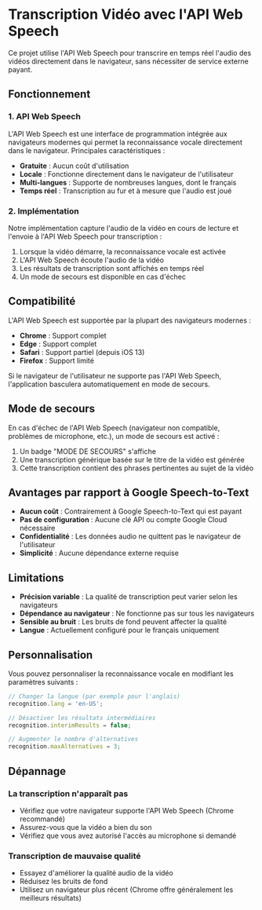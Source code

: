 # Transcription Vidéo avec l'API Web Speech

Ce projet utilise l'API Web Speech pour transcrire en temps réel l'audio des vidéos directement dans le navigateur, sans nécessiter de service externe payant.

## Fonctionnement

### 1. API Web Speech

L'API Web Speech est une interface de programmation intégrée aux navigateurs modernes qui permet la reconnaissance vocale directement dans le navigateur. Principales caractéristiques :

- **Gratuite** : Aucun coût d'utilisation
- **Locale** : Fonctionne directement dans le navigateur de l'utilisateur
- **Multi-langues** : Supporte de nombreuses langues, dont le français
- **Temps réel** : Transcription au fur et à mesure que l'audio est joué

### 2. Implémentation

Notre implémentation capture l'audio de la vidéo en cours de lecture et l'envoie à l'API Web Speech pour transcription :

1. Lorsque la vidéo démarre, la reconnaissance vocale est activée
2. L'API Web Speech écoute l'audio de la vidéo
3. Les résultats de transcription sont affichés en temps réel
4. Un mode de secours est disponible en cas d'échec

## Compatibilité

L'API Web Speech est supportée par la plupart des navigateurs modernes :

- **Chrome** : Support complet
- **Edge** : Support complet
- **Safari** : Support partiel (depuis iOS 13)
- **Firefox** : Support limité

Si le navigateur de l'utilisateur ne supporte pas l'API Web Speech, l'application basculera automatiquement en mode de secours.

## Mode de secours

En cas d'échec de l'API Web Speech (navigateur non compatible, problèmes de microphone, etc.), un mode de secours est activé :

1. Un badge "MODE DE SECOURS" s'affiche
2. Une transcription générique basée sur le titre de la vidéo est générée
3. Cette transcription contient des phrases pertinentes au sujet de la vidéo

## Avantages par rapport à Google Speech-to-Text

- **Aucun coût** : Contrairement à Google Speech-to-Text qui est payant
- **Pas de configuration** : Aucune clé API ou compte Google Cloud nécessaire
- **Confidentialité** : Les données audio ne quittent pas le navigateur de l'utilisateur
- **Simplicité** : Aucune dépendance externe requise

## Limitations

- **Précision variable** : La qualité de transcription peut varier selon les navigateurs
- **Dépendance au navigateur** : Ne fonctionne pas sur tous les navigateurs
- **Sensible au bruit** : Les bruits de fond peuvent affecter la qualité
- **Langue** : Actuellement configuré pour le français uniquement

## Personnalisation

Vous pouvez personnaliser la reconnaissance vocale en modifiant les paramètres suivants :

```javascript
// Changer la langue (par exemple pour l'anglais)
recognition.lang = 'en-US';

// Désactiver les résultats intermédiaires
recognition.interimResults = false;

// Augmenter le nombre d'alternatives
recognition.maxAlternatives = 3;
```

## Dépannage

### La transcription n'apparaît pas

- Vérifiez que votre navigateur supporte l'API Web Speech (Chrome recommandé)
- Assurez-vous que la vidéo a bien du son
- Vérifiez que vous avez autorisé l'accès au microphone si demandé

### Transcription de mauvaise qualité

- Essayez d'améliorer la qualité audio de la vidéo
- Réduisez les bruits de fond
- Utilisez un navigateur plus récent (Chrome offre généralement les meilleurs résultats)
